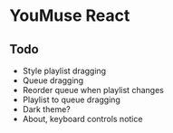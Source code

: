 # YouMuse React

## Todo

* Style playlist dragging
* Queue dragging
* Reorder queue when playlist changes
* Playlist to queue dragging
* Dark theme?
* About, keyboard controls notice
